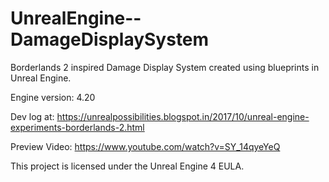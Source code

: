 # UnrealEngine--DamageDisplaySystem
Borderlands 2 inspired Damage Display System created using blueprints in Unreal Engine.

Engine version: 4.20

Dev log at: https://unrealpossibilities.blogspot.in/2017/10/unreal-engine-experiments-borderlands-2.html

Preview Video: https://www.youtube.com/watch?v=SY_14qyeYeQ

This project is licensed under the Unreal Engine 4 EULA.
